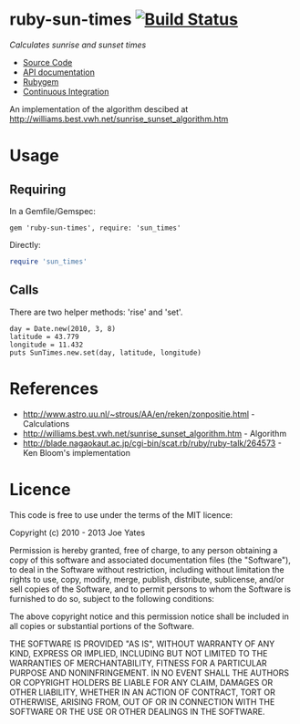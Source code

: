 # ruby-sun-times [![Build Status](https://travis-ci.org/joeyates/ruby-sun-times.png?branch=master)][Continuous Integration]

*Calculates sunrise and sunset times*

  * [Source Code]
  * [API documentation]
  * [Rubygem]
  * [Continuous Integration]

[Source Code]: https://github.com/joeyates/ruby-sun-times "Source code at GitHub"
[API documentation]: http://rubydoc.info/gems/ruby-sun-times/frames "RDoc API Documentation at Rubydoc.info"
[Rubygem]: http://rubygems.org/gems/ruby-sun-times "Ruby gem at rubygems.org"
[Continuous Integration]: http://travis-ci.org/joeyates/ruby-sun-times "Build status by Travis-CI"

An implementation of the algorithm descibed at http://williams.best.vwh.net/sunrise_sunset_algorithm.htm

# Usage

## Requiring

In a Gemfile/Gemspec:

```
gem 'ruby-sun-times', require: 'sun_times'
```

Directly:

```ruby
require 'sun_times'
```

## Calls

There are two helper methods: 'rise' and 'set'.

```
day = Date.new(2010, 3, 8)
latitude = 43.779
longitude = 11.432
puts SunTimes.new.set(day, latitude, longitude)
```

# References

* http://www.astro.uu.nl/~strous/AA/en/reken/zonpositie.html - Calculations
* http://williams.best.vwh.net/sunrise_sunset_algorithm.htm - Algorithm
* http://blade.nagaokaut.ac.jp/cgi-bin/scat.rb/ruby/ruby-talk/264573 - Ken Bloom's implementation

# Licence

This code is free to use under the terms of the MIT licence:

  Copyright (c) 2010 - 2013 Joe Yates

  Permission is hereby granted, free of charge, to any person obtaining a copy
  of this software and associated documentation files (the "Software"), to
  deal in the Software without restriction, including without limitation the
  rights to use, copy, modify, merge, publish, distribute, sublicense, and/or
  sell copies of the Software, and to permit persons to whom the Software is
  furnished to do so, subject to the following conditions:

  The above copyright notice and this permission notice shall be included in
  all copies or substantial portions of the Software.

  THE SOFTWARE IS PROVIDED "AS IS", WITHOUT WARRANTY OF ANY KIND, EXPRESS OR
  IMPLIED, INCLUDING BUT NOT LIMITED TO THE WARRANTIES OF MERCHANTABILITY,
  FITNESS FOR A PARTICULAR PURPOSE AND NONINFRINGEMENT. IN NO EVENT SHALL THE
  AUTHORS OR COPYRIGHT HOLDERS BE LIABLE FOR ANY CLAIM, DAMAGES OR OTHER
  LIABILITY, WHETHER IN AN ACTION OF CONTRACT, TORT OR OTHERWISE, ARISING
  FROM, OUT OF OR IN CONNECTION WITH THE SOFTWARE OR THE USE OR OTHER DEALINGS
  IN THE SOFTWARE.
